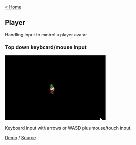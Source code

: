 [< Home](../)

## Player

Handling input to control a player avatar.

### Top down keyboard/mouse input

![Player input example](/assets/player-input.gif)

Keyboard input with arrows or WASD plus mouse/touch input.

[Demo](top-down.html) / [Source](https://github.com/DannyT/phaser3-my-examples/blob/master/player/top-down.html)
